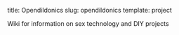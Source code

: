title: Opendildonics
slug: opendildonics
template: project

Wiki for information on sex technology and DIY projects
